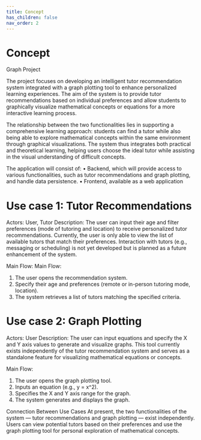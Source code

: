 ```yaml
---
title: Concept
has_children: false
nav_order: 2
---
```


# Concept

Graph Project

The project focuses on developing an intelligent tutor recommendation system integrated with a graph plotting tool to enhance personalized learning experiences. The aim of the system is to provide tutor recommendations based on individual preferences and allow students to graphically visualize mathematical concepts or equations for a more interactive learning process.

The relationship between the two functionalities lies in supporting a comprehensive learning approach: students can find a tutor while also being able to explore mathematical concepts within the same environment through graphical visualizations. The system thus integrates both practical and theoretical learning, helping users choose the ideal tutor while assisting in the visual understanding of difficult concepts.

The application will consist of:
•	Backend, which will provide access to various functionalities, such as tutor recommendations and graph plotting, and handle data persistence.
•	Frontend, available as a web application 


# Use case 1: Tutor Recommendations

Actors: User, Tutor
Description: The user can input their age and filter preferences (mode of tutoring and location) to receive personalized tutor recommendations. Currently, the user is only able to view the list of available tutors that match their preferences. Interaction with tutors (e.g., messaging or scheduling) is not yet developed but is planned as a future enhancement of the system.

Main Flow:
Main Flow:
1.	The user opens the recommendation system.
2.	Specify their age and preferences (remote or in-person tutoring mode, location).
3.	The system retrieves a list of tutors matching the specified criteria.

# Use case 2: Graph Plotting

Actors: User
Description: The user can input equations and specify the X and Y axis values to generate and visualize graphs. This tool currently exists independently of the tutor recommendation system and serves as a standalone feature for visualizing mathematical equations or concepts. 

Main Flow:
1.	The user opens the graph plotting tool.
2.	Inputs an equation (e.g., y = x^2).
3.	Specifies the X and Y axis range for the graph.
4.	The system generates and displays the graph.

Connection Between Use Cases
At present, the two functionalities of the system — tutor recommendations and graph plotting — exist independently. Users can view potential tutors based on their preferences and use the graph plotting tool for personal exploration of mathematical concepts. 


